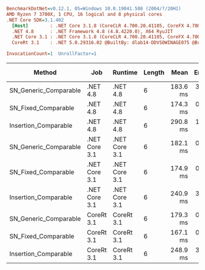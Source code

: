 ``` ini

BenchmarkDotNet=v0.12.1, OS=Windows 10.0.19041.508 (2004/?/20H1)
AMD Ryzen 7 3700X, 1 CPU, 16 logical and 8 physical cores
.NET Core SDK=3.1.402
  [Host]        : .NET Core 3.1.8 (CoreCLR 4.700.20.41105, CoreFX 4.700.20.41903), X64 RyuJIT
  .NET 4.8      : .NET Framework 4.8 (4.8.4220.0), X64 RyuJIT
  .NET Core 3.1 : .NET Core 3.1.8 (CoreCLR 4.700.20.41105, CoreFX 4.700.20.41903), X64 RyuJIT
  CoreRt 3.1    : .NET 5.0.29316.02 @BuiltBy: dlab14-DDVSOWINAGE075 @Branch: master @Commit: 40be8b7e2598b2ccb827fd90cd30c0e2d4496941, X64 AOT

InvocationCount=1  UnrollFactor=1  

```
|                Method |           Job |       Runtime | Length |     Mean |   Error |  StdDev | Gen 0 | Gen 1 | Gen 2 | Allocated |
|---------------------- |-------------- |-------------- |------- |---------:|--------:|--------:|------:|------:|------:|----------:|
| SN_Generic_Comparable |      .NET 4.8 |      .NET 4.8 |      6 | 183.6 ms | 3.61 ms | 3.38 ms |     - |     - |     - |         - |
|   SN_Fixed_Comparable |      .NET 4.8 |      .NET 4.8 |      6 | 174.3 ms | 0.77 ms | 0.68 ms |     - |     - |     - |         - |
|  Insertion_Comparable |      .NET 4.8 |      .NET 4.8 |      6 | 290.8 ms | 1.67 ms | 1.48 ms |     - |     - |     - |         - |
| SN_Generic_Comparable | .NET Core 3.1 | .NET Core 3.1 |      6 | 182.1 ms | 0.56 ms | 0.50 ms |     - |     - |     - |         - |
|   SN_Fixed_Comparable | .NET Core 3.1 | .NET Core 3.1 |      6 | 174.9 ms | 0.56 ms | 0.52 ms |     - |     - |     - |         - |
|  Insertion_Comparable | .NET Core 3.1 | .NET Core 3.1 |      6 | 240.9 ms | 3.13 ms | 2.92 ms |     - |     - |     - |         - |
| SN_Generic_Comparable |    CoreRt 3.1 |    CoreRt 3.1 |      6 | 179.3 ms | 0.37 ms | 0.34 ms |     - |     - |     - |         - |
|   SN_Fixed_Comparable |    CoreRt 3.1 |    CoreRt 3.1 |      6 | 167.1 ms | 0.57 ms | 0.53 ms |     - |     - |     - |         - |
|  Insertion_Comparable |    CoreRt 3.1 |    CoreRt 3.1 |      6 | 248.9 ms | 3.53 ms | 3.30 ms |     - |     - |     - |         - |
